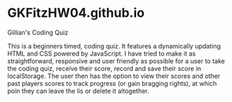 # GKFitzHW04.github.io

Gillian's Coding Quiz


This is a beginners timed, coding quiz. 
It features a dynamically updating HTML and CSS powered by JavaScript. I have tried to make it as straightforward, responsive and user friendly as possible for a user to take the coding quiz, receive their score, record and save their score in localStorage. The user then has the option to view their scores and other past players scores to track progress (or gain bragging rights), at which poin they can leave the lis or delete it altogether.
